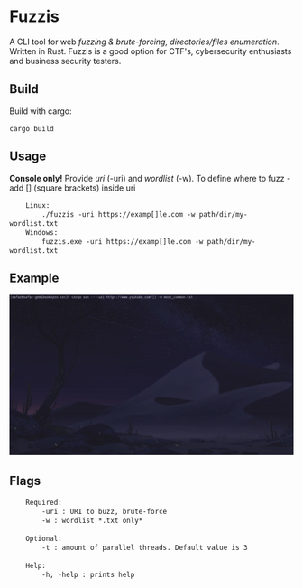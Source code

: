 # Fuzzis
A CLI tool for web *fuzzing & brute-forcing, directories/files enumeration*. Written in Rust. 
Fuzzis is a good option for CTF's, cybersecurity enthusiasts and business security testers.

## Build
Build with cargo:
```
cargo build
```

## Usage 
**Console only!**
Provide *uri* (-uri) and *wordlist* (-w). 
To define where to fuzz - add [] (square brackets) inside uri
```
    Linux:
        ./fuzzis -uri https://examp[]le.com -w path/dir/my-wordlist.txt
    Windows:
        fuzzis.exe -uri https://examp[]le.com -w path/dir/my-wordlist.txt
```
## Example
![](assets/fuzzis.gif)
## Flags
```
    Required:
        -uri : URI to buzz, brute-force
        -w : wordlist *.txt only*
    
    Optional:
        -t : amount of parallel threads. Default value is 3

    Help:
        -h, -help : prints help
    
```
